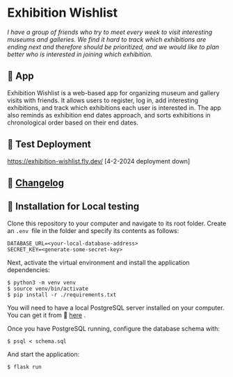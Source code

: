 # Exhibition Wishlist


_I have a group of friends who try to meet every week to visit interesting museums and galleries. We find it hard to track which exhibitions are ending next and therefore should be prioritized, and we would like to plan better who is interested in joining which exhibition._

## 🎨 App

Exhibition Wishlist is a web-based app for organizing museum and gallery visits with friends. It allows users to register, log in, add interesting exhibitions, and track which exhibitions each user is interested in. The app also reminds as exhibition end dates approach, and sorts exhibitions in chronological order based on their end dates.

## 🚀 Test Deployment
https://exhibition-wishlist.fly.dev/ [4-2-2024 deployment down]

## 🚧 [Changelog](docs/Changelog.md) 

## 🔧 Installation for Local testing

Clone this repository to your computer and navigate to its root folder. 
Create an `.env `file in the folder and specify its contents as follows:

```
DATABASE_URL=<your-local-database-address>
SECRET_KEY=<generate-some-secret-key>
```

Next, activate the virtual environment and install the application dependencies:

```
$ python3 -m venv venv
$ source venv/bin/activate
$ pip install -r ./requirements.txt
```
You will need to have a local PostgreSQL server installed on your computer.
You can get it from 🔗 [here](https://www.postgresql.org/) .

Once you have PostgreSQL running, configure the database schema with:

`$ psql < schema.sql`

And start the application:

`$ flask run`